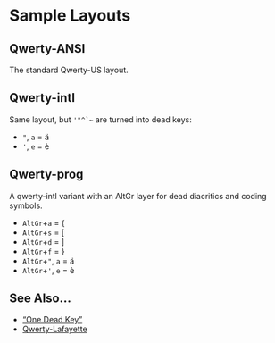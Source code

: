 # Sample Layouts

## Qwerty-ANSI

The standard Qwerty-US layout.

## Qwerty-intl

Same layout, but ``'"^`~`` are turned into dead keys:

- `"`, `a` = ä
- `'`, `e` = è

## Qwerty-prog

A qwerty-intl variant with an AltGr layer for dead diacritics and coding symbols.

- `AltGr`+`a` = {
- `AltGr`+`s` = [
- `AltGr`+`d` = ]
- `AltGr`+`f` = }
- `AltGr`+`"`, `a` = ä
- `AltGr`+`'`, `e` = è

## See Also…

- [“One Dead Key”](https://github.com/fabi1cazenave/1dk)
- [Qwerty-Lafayette](https://github.com/fabi1cazenave/qwerty-lafayette)
